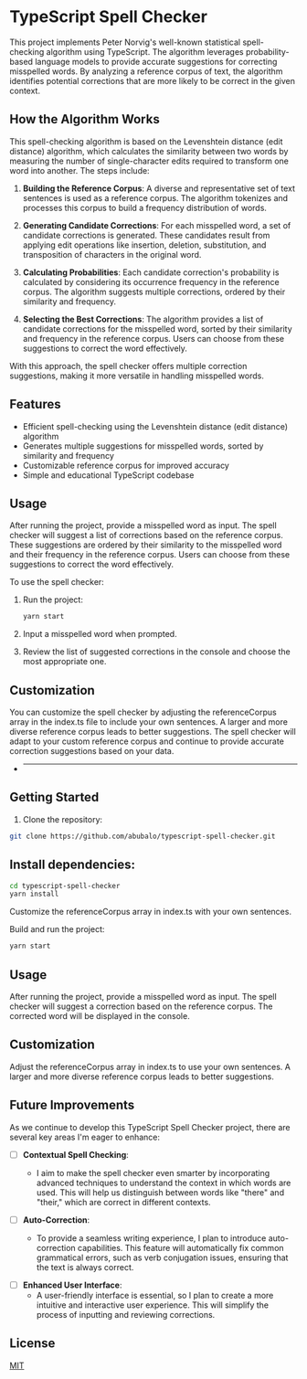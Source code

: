 # TypeScript Spell Checker

This project implements Peter Norvig's well-known statistical spell-checking algorithm using TypeScript. The algorithm leverages probability-based language models to provide accurate suggestions for correcting misspelled words. By analyzing a reference corpus of text, the algorithm identifies potential corrections that are more likely to be correct in the given context.

## How the Algorithm Works

This spell-checking algorithm is based on the Levenshtein distance (edit distance) algorithm, which calculates the similarity between two words by measuring the number of single-character edits required to transform one word into another. The steps include:

1. **Building the Reference Corpus**: A diverse and representative set of text sentences is used as a reference corpus. The algorithm tokenizes and processes this corpus to build a frequency distribution of words.

2. **Generating Candidate Corrections**: For each misspelled word, a set of candidate corrections is generated. These candidates result from applying edit operations like insertion, deletion, substitution, and transposition of characters in the original word.

3. **Calculating Probabilities**: Each candidate correction's probability is calculated by considering its occurrence frequency in the reference corpus. The algorithm suggests multiple corrections, ordered by their similarity and frequency.

4. **Selecting the Best Corrections**: The algorithm provides a list of candidate corrections for the misspelled word, sorted by their similarity and frequency in the reference corpus. Users can choose from these suggestions to correct the word effectively.

With this approach, the spell checker offers multiple correction suggestions, making it more versatile in handling misspelled words.

## Features

- Efficient spell-checking using the Levenshtein distance (edit distance) algorithm
- Generates multiple suggestions for misspelled words, sorted by similarity and frequency
- Customizable reference corpus for improved accuracy
- Simple and educational TypeScript codebase

## Usage

After running the project, provide a misspelled word as input. The spell checker will suggest a list of corrections based on the reference corpus. These suggestions are ordered by their similarity to the misspelled word and their frequency in the reference corpus. Users can choose from these suggestions to correct the word effectively.

To use the spell checker:

1. Run the project:

   ```bash
   yarn start
   ```
2. Input a misspelled word when prompted.

3. Review the list of suggested corrections in the console and choose the most appropriate one.

## Customization
You can customize the spell checker by adjusting the referenceCorpus array in the index.ts file to include your own sentences. A larger and more diverse reference corpus leads to better suggestions. The spell checker will adapt to your custom reference corpus and continue to provide accurate correction suggestions based on your data.

- ****
## Getting Started

1. Clone the repository:

```bash
git clone https://github.com/abubalo/typescript-spell-checker.git
````

## Install dependencies:

```bash
cd typescript-spell-checker
yarn install
```

Customize the referenceCorpus array in index.ts with your own sentences.

Build and run the project:

```bash
yarn start
```

## Usage

After running the project, provide a misspelled word as input.
The spell checker will suggest a correction based on the reference corpus.
The corrected word will be displayed in the console.

## Customization

Adjust the referenceCorpus array in index.ts to use your own sentences. A larger and more diverse reference corpus leads to better suggestions.

## Future Improvements

As we continue to develop this TypeScript Spell Checker project, there are several key areas I'm eager to enhance:

- [ ] **Contextual Spell Checking**:
   - I aim to make the spell checker even smarter by incorporating advanced techniques to understand the context in which words are used. This will help us distinguish between words like "there" and "their," which are correct in different contexts.

- [ ] **Auto-Correction**:
   - To provide a seamless writing experience, I plan to introduce auto-correction capabilities. This feature will automatically fix common grammatical errors, such as verb conjugation issues, ensuring that the text is always correct.

<!-- - [ ] **Advanced Language Models**:
   - I'm excited to integrate cutting-edge language models like GPT-3 and BERT into the spell checker. These models will enable us to analyze the surrounding text and provide corrections that are not just accurate but also contextually relevant. -->

<!-- - [ ] **Customization and Feedback**:
   - User feedback is invaluable, and I want to implement a feedback loop to continuously improve the spell checker's accuracy. Additionally, I aim to allow users to customize the spell checker's behavior according to their writing style and preferences. -->

- [ ] **Enhanced User Interface**:
   - A user-friendly interface is essential, so I plan to create a more intuitive and interactive user experience. This will simplify the process of inputting and reviewing corrections.

<!-- - [ ] **Integration with Existing Tools**:
   - To make the spell checker more accessible, I'm considering integrating it into popular text editors, word processors, and writing platforms. This way, users can benefit from real-time correction suggestions while working in their preferred environments. -->

## License

[MIT](/LICENSE)

